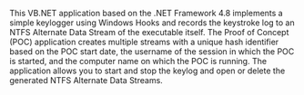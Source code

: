 This VB.NET application based on the .NET Framework 4.8 implements a simple keylogger using Windows Hooks and records the keystroke log to an NTFS Alternate Data Stream of the executable itself.
The Proof of Concept (POC) application creates multiple streams with a unique hash identifier based on the POC start date, the username of the session in which the POC is started, and the computer name on which the POC is running.
The application allows you to start and stop the keylog and open or delete the generated NTFS Alternate Data Streams.
